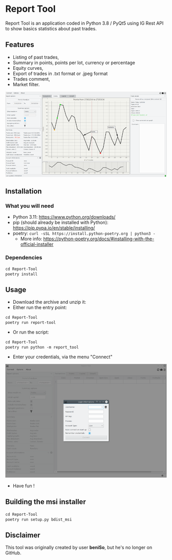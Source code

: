 # Report Tool

Report Tool is an application coded in Python 3.8 / PyQt5 using IG Rest API to show basics statistics about past trades.

## Features

* Listing of past trades,
* Summary in points, points per lot, currency or percentage
* Equity curves,
* Export of trades in .txt format or .jpeg format
* Trades comment,
* Market filter.

![Main interface](docs/main.png)

## Installation

### What you will need

* Python 3.11: https://www.python.org/downloads/
* pip (should already be installed with Python): https://pip.pypa.io/en/stable/installing/
* poetry: `curl -sSL https://install.python-poetry.org | python3 -`
  * More info: https://python-poetry.org/docs/#installing-with-the-official-installer

### Dependencies

```shell script
cd Report-Tool
poetry install
```

## Usage

* Download the archive and unzip it:
* Either run the entry point:
```shell script
cd Report-Tool
poetry run report-tool
```
* Or run the script:
```shell script
cd Report-Tool
poetry run python -m report_tool
```
* Enter your credentials, via the menu "Connect"

![Connect menu](docs/connect.png)

* Have fun !

## Building the msi installer

```shell script
cd Report-Tool
poetry run setup.py bdist_msi
```

## Disclaimer

This tool was originally created by user **beniSo**, but he's no longer on GitHub.
